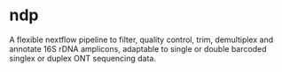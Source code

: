 # ndp
A flexible nextflow pipeline to filter, quality control, trim, demultiplex and annotate 16S rDNA amplicons, adaptable to single or double barcoded singlex or duplex ONT sequencing data.
